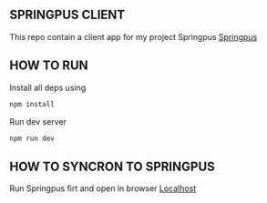## SPRINGPUS CLIENT 

This repo contain a client app for my project 
Springpus [Springpus](https://github.com/ibrahim4529/springpus)


## HOW TO RUN
Install all deps using
```bash
npm install
```
Run dev server 
```bash
npm run dev
```

## HOW TO SYNCRON TO SPRINGPUS

Run Springpus firt and open in browser
[Localhost](http://localhost:3333)